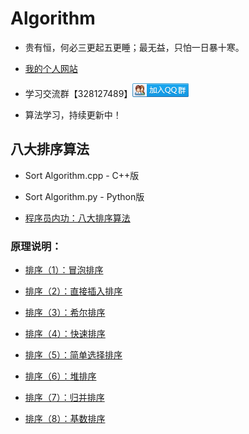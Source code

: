 # Algorithm

* 贵有恒，何必三更起五更睡；最无益，只怕一日暴十寒。<br>

* [我的个人网站](http://cuijiahua.com/ "悬停显示")<br>

* 学习交流群【328127489】<a target="_blank" href="//shang.qq.com/wpa/qunwpa?idkey=e70f3fcff3761450fda9b43eadc1910dac308a962ef9e3e87941cd2c681c4bb4"><img border="0" src="https://github.com/Jack-Cherish/Pictures/blob/master/qqgroup.png" alt="Coder" title="Coder"></a><br>

* 算法学习，持续更新中！<br>

## 八大排序算法

* Sort Algorithm.cpp - C++版<br>

* Sort Algorithm.py - Python版<br>

* [程序员内功：八大排序算法](http://cuijiahua.com/blog/2018/01/alogrithm_9.html "悬停显示")<br>

### 原理说明：

* [排序（1）：冒泡排序](http://cuijiahua.com/blog/2017/12/algorithm_1.html "悬停显示")<br>

* [排序（2）：直接插入排序](http://cuijiahua.com/blog/2017/12/algorithm_2.html "悬停显示")<br>

* [排序（3）：希尔排序](http://cuijiahua.com/blog/2017/12/algorithm_3.html "悬停显示")<br>

* [排序（4）：快速排序](http://cuijiahua.com/blog/2017/12/algorithm_4.html "悬停显示")<br>

* [排序（5）：简单选择排序](http://cuijiahua.com/blog/2017/12/algorithm_5.html "悬停显示")<br>

* [排序（6）：堆排序](http://cuijiahua.com/blog/2018/01/algorithm_6.html "悬停显示")<br>

* [排序（7）：归并排序](http://cuijiahua.com/blog/2018/01/algorithm_7.html "悬停显示")<br>

* [排序（8）：基数排序](http://cuijiahua.com/blog/2018/01/algorithm_8.html "悬停显示")<br>
